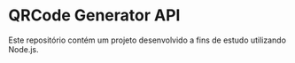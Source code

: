 # QRCode Generator API

Este repositório contém um projeto desenvolvido a fins de estudo utilizando Node.js.
